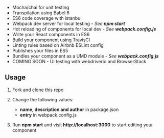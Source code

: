 * Mocha/chai for unit testing
* Transpilation using Babel 6
* ES6 code coverage with istanbul
* Webpack dev server for local testing - *See **npm start***
* Hot reloading of components for local dev - *See **webpack.config.js***
* Write your React components in ES6
* Build your component using TravisCI
* Linting rules based on Airbnb ESLint config
* Publishes your files in ES5
* Bundles your component as a UMD module - *See **webpack.config.js***
* COMING SOON - UI testing with webdriverio and BrowserStack

## Usage

1. Fork and clone this repo
2. Change the following values:

    * **name, description and author** in package.json
    * **entry** in webpack.config.js

3. Run **npm start** and visit **http://localhost:3000** to start editing your component
